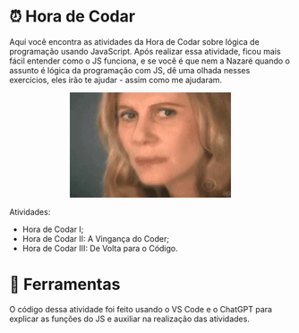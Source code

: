 # ⏰ Hora de Codar

Aqui você encontra as atividades da Hora de Codar sobre lógica de programação usando JavaScript. Após realizar essa atividade, ficou mais fácil entender como o JS funciona, e se você é que nem a Nazaré quando o assunto é lógica da programação com JS, dê uma olhada nesses exercícios, eles irão te ajudar - assim como me ajudaram.

<p align="center">
<img src="https://github.com/gabriela4souza/Atividades-de-Logica-da-Programacao/blob/main/Hora%20de%20Codar/segredo_nao_abra/nazare.gif" alt="Visualização da página">
</p>

Atividades:
- Hora de Codar I;
- Hora de Codar II: A Vingança do Coder;
- Hora de Codar III: De Volta para o Código.

# 🔨 Ferramentas

O código dessa atividade foi feito usando o VS Code e o ChatGPT para explicar as funções do JS e auxiliar na realização das atividades.
